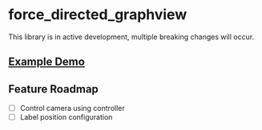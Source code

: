 # force_directed_graphview

This library is in active development, multiple breaking changes will occur.

## [Example Demo](https://cupofme.github.io/force_directed_graphview/#/)

## Feature Roadmap

- [ ] Control camera using controller
- [ ] Label position configuration
